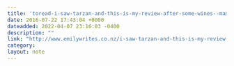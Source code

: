 ```yaml
---
title: 'toread-i-saw-tarzan-and-this-is-my-review-after-some-wines--mama-said'
date: 2016-07-22 17:43:04 +0000
dateadded: 2022-04-07 23:16:03 -0400
description: ""
link: "http://www.emilywrites.co.nz/i-saw-tarzan-and-this-is-my-review-after-some-wines/"
category:
layout: note
---
```

